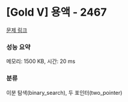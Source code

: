 # [Gold V] 용액 - 2467 

[문제 링크](https://www.acmicpc.net/problem/2467) 

### 성능 요약

메모리: 1500 KB, 시간: 20 ms

### 분류

이분 탐색(binary_search), 두 포인터(two_pointer)

